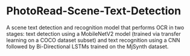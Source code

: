 # PhotoRead-Scene-Text-Detection
A scene text detection and recognition model that performs OCR in two stages: text detection using a MobileNetV2 model (trained via transfer learning on a COCO dataset subset) and text recognition using a CNN followed by Bi-Directional LSTMs trained on the MjSynth dataset.
